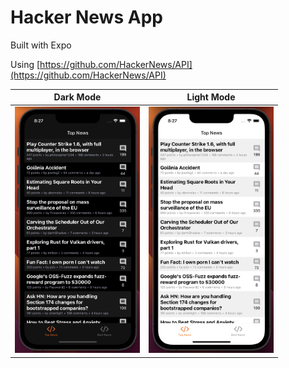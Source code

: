 # Hacker News App

Built with Expo

Using [https://github.com/HackerNews/API](https://github.com/HackerNews/API)


Dark Mode                  |  Light Mode
:-------------------------:|:-------------------------:
<img src="screenshots/screen_dark.png" alt="isolated" width="200"/>  |  <img src="screenshots/screen_light.png" alt="isolated" width="200"/>